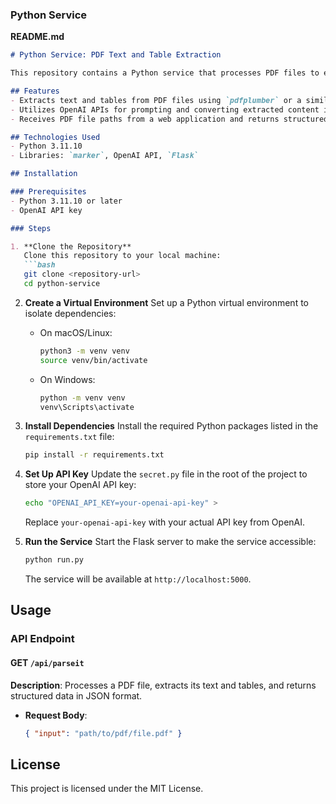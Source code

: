 ### Python Service  

**README.md**  

```markdown  
# Python Service: PDF Text and Table Extraction  

This repository contains a Python service that processes PDF files to extract text and tables, then converts the extracted content into structured data using OpenAI's models.  

## Features  
- Extracts text and tables from PDF files using `pdfplumber` or a similar library.  
- Utilizes OpenAI APIs for prompting and converting extracted content into structured data.  
- Receives PDF file paths from a web application and returns structured data in JSON format.  

## Technologies Used  
- Python 3.11.10  
- Libraries: `marker`, OpenAI API, `Flask`  

## Installation  

### Prerequisites  
- Python 3.11.10 or later  
- OpenAI API key  

### Steps

1. **Clone the Repository**
   Clone this repository to your local machine:
   ```bash
   git clone <repository-url>
   cd python-service
   ```

2. **Create a Virtual Environment**
   Set up a Python virtual environment to isolate dependencies:

   - On macOS/Linux:
     ```bash
     python3 -m venv venv
     source venv/bin/activate
     ```

   - On Windows:
     ```bash
     python -m venv venv
     venv\Scripts\activate
     ```

3. **Install Dependencies**
   Install the required Python packages listed in the `requirements.txt` file:
   ```bash
   pip install -r requirements.txt
   ```

4. **Set Up API Key**
   Update the `secret.py` file in the root of the project to store your OpenAI API key:
   ```bash
   echo "OPENAI_API_KEY=your-openai-api-key" > 
   ```
   Replace `your-openai-api-key` with your actual API key from OpenAI.

5. **Run the Service**
   Start the Flask server to make the service accessible:
   ```bash
   python run.py
   ```

   The service will be available at `http://localhost:5000`.

## Usage

### API Endpoint

#### GET `/api/parseit`
**Description**: Processes a PDF file, extracts its text and tables, and returns structured data in JSON format.

- **Request Body**:
  ```json
  { "input": "path/to/pdf/file.pdf" }
  ```

## License
This project is licensed under the MIT License.